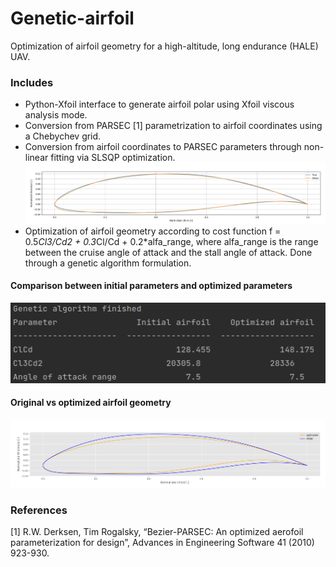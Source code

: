 # Genetic-airfoil

Optimization of airfoil geometry for a high-altitude, long endurance (HALE) UAV.

### Includes 

* Python-Xfoil interface to generate airfoil polar using Xfoil viscous analysis mode.
* Conversion from PARSEC [1] parametrization to airfoil coordinates using a Chebychev grid.
* Conversion from airfoil coordinates to PARSEC parameters through non-linear fitting via SLSQP optimization.
![plot](figs/image.png)
* Optimization of airfoil geometry according to cost function f = 0.5*Cl3/Cd2 + 0.3*Cl/Cd + 0.2*alfa_range, where alfa_range is the range between the cruise angle of attack and the stall angle of attack. Done through a genetic algorithm formulation.


#### Comparison between initial parameters and optimized parameters
![plot](figs/final_params.png)
#### Original vs optimized airfoil geometry
![plot](figs/optimized.png)

### References
[1] R.W. Derksen, Tim Rogalsky, “Bezier-PARSEC: An optimized aerofoil parameterization for design”, Advances in Engineering Software 41 (2010) 923-930.
